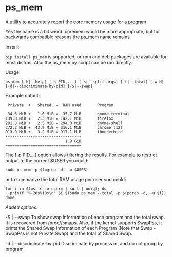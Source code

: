 ps_mem
======

A utility to accurately report the core memory usage for a program

Yes the name is a bit weird. coremem would be more appropriate,
but for backwards compatible reasons the ps_mem name remains.

Install:

`pip install ps_mem` is supported, or rpm and deb packages
are available for most distros.  Also the ps_mem.py script
can be run directly.

Usage:

```
ps_mem [-h|--help] [-p PID,...] [-s|--split-args] [-t|--total] [-w N] [-d|--discriminate-by-pid] [-S|--swap]
```

Example output:

```
 Private  +   Shared  =  RAM used       Program

 34.6 MiB +   1.0 MiB =  35.7 MiB       gnome-terminal
139.8 MiB +   2.3 MiB = 142.1 MiB       firefox
291.8 MiB +   2.5 MiB = 294.3 MiB       gnome-shell
272.2 MiB +  43.9 MiB = 316.1 MiB       chrome (12)
913.9 MiB +   3.2 MiB = 917.1 MiB       thunderbird
---------------------------------
                          1.9 GiB
=================================
```

The [-p PID,...] option allows filtering the results.
For example to restrict output to the current $USER you could:

```
sudo ps_mem -p $(pgrep -d, -u $USER)
```

or to summarize the total RAM usage per user you could:

```
for i in $(ps -e -o user= | sort | uniq); do
  printf '%-20s%10s\n' $i $(sudo ps_mem --total -p $(pgrep -d, -u $i))
done
```

*Added options*:

-S | --swap  To show swap information of each program and the total
             swap. It is recovered from /proc/<pid>/smaps. Also, if
             the kernel supports SwapPss, it prints the Shared Swap
             information of each Program (Note that Swap - SwapPss
             is not Private Swap) and the total of Shared Swap.

-d | --discriminate-by-pid  Discriminate by process id, and do not
                            group by program
